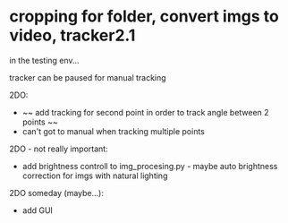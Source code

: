 # cropping for folder, convert imgs to video, tracker2.1 
in the testing env...

tracker can be paused for manual tracking


2DO:
* ~~ add tracking for second point in order to track angle between 2 points ~~
* can't got to manual when tracking multiple points

2DO - not really important:
* add brightness controll to img_procesing.py - maybe auto brightness correction for imgs with natural lighting

2DO someday (maybe...):
* add GUI

